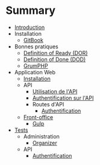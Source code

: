 # Summary

* [Introduction](README.md)
* Installation
    * [GitBook](installation/gitbook.md)
* Bonnes pratiques
  * [Definition of Ready (DOR)](best-practices/DOR.md)
  * [Definition of Done (DOD)](best-practices/DOD.md)
  * [GrumPHP](best-practices/grumphp.md)
* Application Web
    * [Installation](webapp/installation.md)
    * API
        * [Utilisation de l'API](webapp/API/utilisation.md)
        * [Authentification sur l'API](webapp/API/authentification.md)
        * Routes d'API
            - [Authentification](webapp/API/routes/authentification.md)
    * [Front-office](webapp/front/front.md)
        * [Gulp](webapp/front/gulp.md)
* [Tests](tests-fonctionnels/tests.md)
    * Administration
        * [Organizer](tests-fonctionnels/Admin/organizer.md)
    * API
        * [Authentification](tests-fonctionnels/API/authentification.md)

